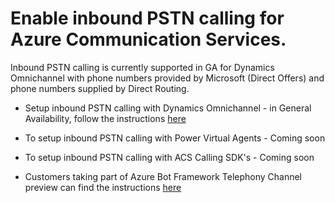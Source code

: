 # Enable inbound PSTN calling for Azure Communication Services.

Inbound PSTN calling is currently supported in GA for Dynamics Omnichannel with phone numbers provided by Microsoft (Direct Offers) and phone numbers supplied by Direct Routing.

- Setup inbound PSTN calling with Dynamics Omnichannel - in General Availability, follow the instructions [here](https://docs.microsoft.com/en-us/dynamics365/customer-service/voice-channel-inbound-calling)

- To setup inbound PSTN calling with Power Virtual Agents - Coming soon

- To setup inbound PSTN calling with ACS Calling SDK's - Coming soon

- Customers taking part of Azure Bot Framework Telephony Channel preview can find the instructions [here](https://github.com/microsoft/botframework-telephony/blob/main/EnableTelephony.md)
